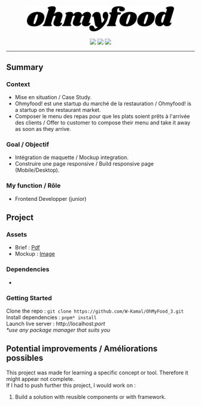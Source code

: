 <p align="center">
  <img src="/assets/logo/ohmyfood.svg" width="400px" alt="Logo image"/>
</p>

<p align="center">
  <img src="https://img.shields.io/badge/HTML5-E34F26?style=flat-square&logo=html5&logoColor=fff" />
	<img src="https://img.shields.io/badge/CSS-1572B6?style=flat-square&logo=css3&logoColor=fff" />
  <img src="https://img.shields.io/badge/Sass-CC6699?style=flat-square&logo=sass&logoColor=fff" />
</p>

---
## Summary
### Context
- Mise en situation / Case Study.
- Ohmyfood! est une startup du marché de la restauration / Ohmyfood! is a startup on the restaurant market.
- Composer le menu des repas pour que les plats soient prêts à l'arrivée des clients / Offer to customer to compose their menu and take it away as soon as they arrive.
### Goal / Objectif
- Intégration de maquette / Mockup integration.
- Construire une page responsive / Build responsive page (Mobile/Desktop).
### My function / Rôle
- Frontend Developper (junior)

## Project
### Assets
- Brief : [Pdf](https://s3.eu-west-1.amazonaws.com/course.oc-static.com/projects/Front-End+V2/P3+CSS+animations/DW+P3+-+Brief+creatif+-+Ohmyfood!.pdf)
- Mockup : [Image](https://s3-eu-west-1.amazonaws.com/course.oc-static.com/projects/DW_P3/Maquettes%20Ohmyfood.zip)
### Dependencies
- 
### Getting Started
Clone the repo : `git clone https://github.com/W-Kamal/OhMyFood_3.git`  
Install dependencies : `pnpm* install`  
Launch live server : http://localhost:_port_   
_*use any package manager that suits you_

## Potential improvements / Améliorations possibles
This project was made for learning a specific concept or tool. Therefore it might appear not complete.  
If I had to push further this project, I would work on :
1. Build a solution with reusible components or with framework.

